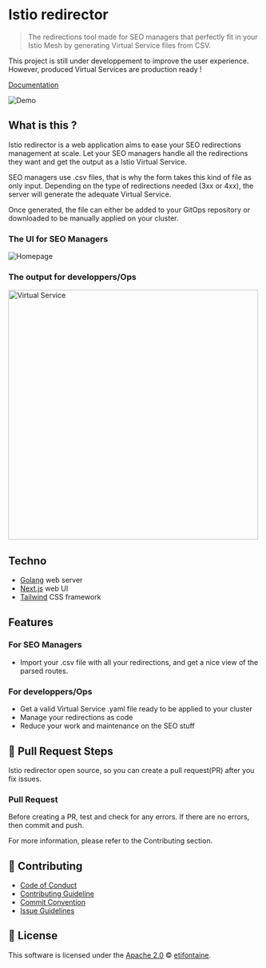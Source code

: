# Istio redirector

> The redirections tool made for SEO managers that perfectly fit in your Istio Mesh by generating Virtual Service files from CSV.

This project is still under developpement to improve the user experience. However, produced Virtual Services are production ready !

[Documentation](https://etifontaine.github.io/istio-redirector/)

![Demo](https://github.com/etifontaine/istio-redirector/blob/master/.github/images/istio-redirector.gif?raw=true)

## What is this ?

Istio redirector is a web application aims to ease your SEO redirections management at scale. Let your SEO managers handle all the redirections they want and get the output as a Istio Virtual Service.

SEO managers use .csv files, that is why the form takes this kind of file as only input. Depending on the type of redirections needed (3xx or 4xx), the server will generate the adequate Virtual Service.

Once generated, the file can either be added to your GitOps repository or downloaded to be manually applied on your cluster.

### The UI for SEO Managers

![Homepage](https://github.com/etifontaine/istio-redirector/blob/master/.github/images/homepage.png?raw=true)


### The output for developpers/Ops

<img src="https://github.com/etifontaine/istio-redirector/blob/master/.github/images/virtualservice.png?raw=true" alt="Virtual Service" height="500"/>

## Techno

- [Golang](https://golang.org/) web server
- [Next.js](https://nextjs.org/) web UI
- [Tailwind](https://tailwindcss.com/) CSS framework

## Features

### For SEO Managers

* Import your .csv file with all your redirections, and get a nice view of the parsed routes.

### For developpers/Ops

* Get a valid Virtual Service .yaml file ready to be applied to your cluster
* Manage your redirections as code
* Reduce your work and maintenance on the SEO stuff

## 🔧 Pull Request Steps

Istio redirector open source, so you can create a pull request(PR) after you fix issues.

### Pull Request

Before creating a PR, test and check for any errors. If there are no errors, then commit and push.

For more information, please refer to the Contributing section.

## 💬 Contributing

* [Code of Conduct](https://github.com/etifontaine/istio-redirector/blob/master/CODE_OF_CONDUCT.md)
* [Contributing Guideline](https://github.com/etifontaine/istio-redirector/blob/master/CONTRIBUTING.md)
* [Commit Convention](https://github.com/etifontaine/istio-redirector/blob/master/./github/docs/COMMIT_MESSAGE_CONVENTION.md)
* [Issue Guidelines](https://github.com/etifontaine/istio-redirector/tree/master/.github/ISSUE_TEMPLATE)



## 📜 License

This software is licensed under the [Apache 2.0](https://github.com/etifontaine/istio-redirector/blob/master/LICENSE) © [etifontaine](https://github.com/etifontaine).